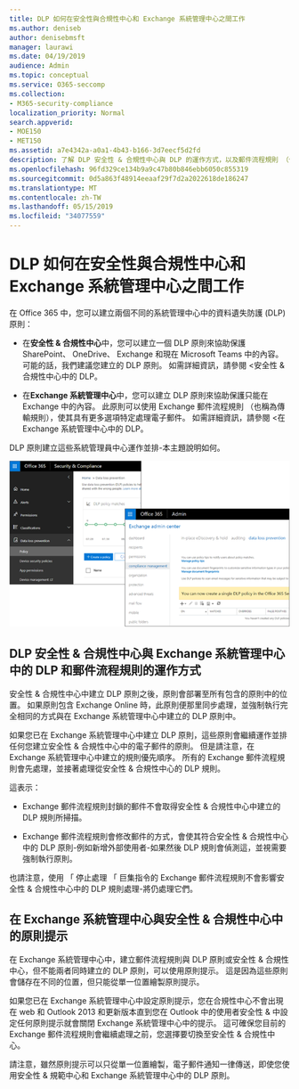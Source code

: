 ```yaml
---
title: DLP 如何在安全性與合規性中心和 Exchange 系統管理中心之間工作
ms.author: deniseb
author: denisebmsft
manager: laurawi
ms.date: 04/19/2019
audience: Admin
ms.topic: conceptual
ms.service: O365-seccomp
ms.collection:
- M365-security-compliance
localization_priority: Normal
search.appverid:
- MOE150
- MET150
ms.assetid: a7e4342a-a0a1-4b43-b166-3d7eecf5d2fd
description: 了解 DLP 安全性 & 合規性中心與 DLP 的運作方式，以及郵件流程規則 （傳輸規則） 中 Exchange 系統管理中心。
ms.openlocfilehash: 96fd329ce134b9a9c47b80b846ebb6050c855319
ms.sourcegitcommit: 0d5a863f48914eeaaf29f7d2a2022618de186247
ms.translationtype: MT
ms.contentlocale: zh-TW
ms.lasthandoff: 05/15/2019
ms.locfileid: "34077559"
---
```

# <a name="how-dlp-works-between-the-security--compliance-center-and-exchange-admin-center"></a>DLP 如何在安全性與合規性中心和 Exchange 系統管理中心之間工作

在 Office 365 中，您可以建立兩個不同的系統管理中心中的資料遺失防護 (DLP) 原則：
  
- 在**安全性 & 合規性中心**中，您可以建立一個 DLP 原則來協助保護 SharePoint、 OneDrive、 Exchange 和現在 Microsoft Teams 中的內容。 可能的話，我們建議您建立的 DLP 原則。 如需詳細資訊，請參閱 <<c0>安全性 &amp; 合規性中心中的 DLP。
    
- 在**Exchange 系統管理中心**中，您可以建立 DLP 原則來協助保護只能在 Exchange 中的內容。 此原則可以使用 Exchange 郵件流程規則 （也稱為傳輸規則），使其具有更多選項特定處理電子郵件。 如需詳細資訊，請參閱 <<c0>在 Exchange 系統管理中心中的 DLP。
    
DLP 原則建立這些系統管理員中心運作並排-本主題說明如何。
  
![在安全性與規範中心和 Exchange 系統管理中心中的 DLP 頁面](media/d3eaa7e7-3b16-457b-bd9c-26707f7b584f.png)
  
## <a name="how-dlp-in-the-security--compliance-center-works-with-dlp-and-mail-flow-rules-in-the-exchange-admin-center"></a>DLP 安全性 & 合規性中心與 Exchange 系統管理中心中的 DLP 和郵件流程規則的運作方式

安全性 & 合規性中心中建立 DLP 原則之後，原則會部署至所有包含的原則中的位置。 如果原則包含 Exchange Online 時，此原則便那里同步處理，並強制執行完全相同的方式與在 Exchange 系統管理中心中建立的 DLP 原則中。 
  
如果您已在 Exchange 系統管理中心中建立 DLP 原則，這些原則會繼續運作並排任何您建立安全性 & 合規性中心中的電子郵件的原則。 但是請注意，在 Exchange 系統管理中心中建立的規則優先順序。 所有的 Exchange 郵件流程規則會先處理，並接著處理從安全性 & 合規性中心的 DLP 規則。
  
這表示：
  
- Exchange 郵件流程規則封鎖的郵件不會取得安全性 & 合規性中心中建立的 DLP 規則所掃描。
    
- Exchange 郵件流程規則會修改郵件的方式，會使其符合安全性 & 合規性中心中的 DLP 原則-例如新增外部使用者-如果然後 DLP 規則會偵測這，並視需要強制執行原則。
    
也請注意，使用 「 停止處理 「 巨集指令的 Exchange 郵件流程規則不會影響安全性 & 合規性中心中的 DLP 規則處理-將仍處理它們。
  
## <a name="policy-tips-in-the-security--compliance-center-vs-the-exchange-admin-center"></a>在 Exchange 系統管理中心與安全性 & 合規性中心中的原則提示

在 Exchange 系統管理中心中，建立郵件流程規則與 DLP 原則或安全性 & 合規性中心，但不能兩者同時建立的 DLP 原則，可以使用原則提示。 這是因為這些原則會儲存在不同的位置，但只能從單一位置繪製原則提示。
  
如果您已在 Exchange 系統管理中心中設定原則提示，您在合規性中心不會出現在 web 和 Outlook 2013 和更新版本直到您在 Outlook 中的使用者安全性 & 中設定任何原則提示就會關閉 Exchange 系統管理中心中的提示。 這可確保您目前的 Exchange 郵件流程規則會繼續處理之前，您選擇要切換至安全性 & 合規性中心。
  
請注意，雖然原則提示可以只從單一位置繪製，電子郵件通知一律傳送，即使您使用安全性 & 規範中心和 Exchange 系統管理中心中的 DLP 原則。
  

